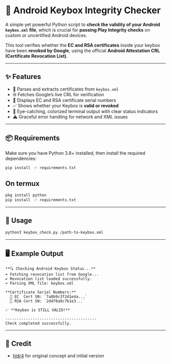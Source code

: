 # 🔐 Android Keybox Integrity Checker

A simple yet powerful Python script to **check the validity of your Android `keybox.xml` file**, which is crucial for **passing Play Integrity checks** on custom or uncertified Android devices.

This tool verifies whether the **EC and RSA certificates** inside your keybox have been **revoked by Google**, using the official **Android Attestation CRL (Certificate Revocation List)**.

---

## ✨ Features

- 🧩 Parses and extracts certificates from `keybox.xml`
- 🌐 Fetches Google’s live CRL for verification
- 🔎 Displays EC and RSA certificate serial numbers
- ✅ Shows whether your Keybox is **valid or revoked**
- 🎨 Eye-catching, colorized terminal output with clear status indicators
- ⚠️ Graceful error handling for network and XML issues

---

## 📦 Requirements

Make sure you have Python 3.8+ installed, then install the required dependencies:

```sh
pip install -r requirements.txt
```

## On termux

```sh
pkg install python
pip install -r requirements.txt
```
---

## 🚀 Usage

```sh
python3 keybox_check.py /path-to-keybox.xml
```
---

## 🖥️ Example Output

```
**🔍 Checking Android Keybox Status...**
➡️ Fetching revocation list from Google...
✔️ Revocation list loaded successfully.
➡️ Parsing XML file: keybox.xml

**Certificate Serial Numbers:**
  🔹 EC  Cert SN: `7a8b9c3f2d1e4a...`
  🔹 RSA Cert SN: `2d4f8a9c7b1e3...`

✅ **Keybox is STILL VALID!**

----------------------------------------
Check completed successfully.
```

---

## 🙌 Credit
- [hldr4](https://gist.github.com/hldr4/b933f584b2e2c3088bcd56eb056587f8) for original concept and initial version
